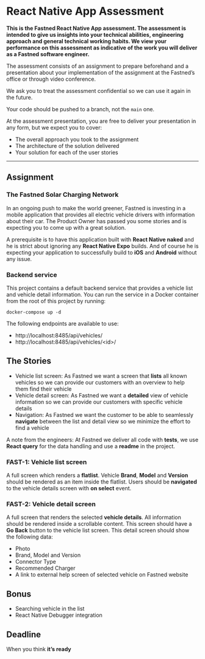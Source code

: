 # React Native App Assessment

**This is the Fastned React Native App assessment. The assessment is intended to give us insights into your technical abilities, engineering approach and general technical working habits. We view your performance on this assessment as indicative of the work you will deliver as a Fastned software engineer.**

The assessment consists of an assignment to prepare beforehand and a presentation about your implementation of the assignment at the Fastned’s office or through video conference.

We ask you to treat the assessment confidential so we can use it again in the future.

Your code should be pushed to a branch, not the `main` one.

At the assessment presentation, you are free to deliver your presentation in any form, but we expect you to cover:

* The overall approach you took to the assignment
* The architecture of the solution delivered
* Your solution for each of the user stories

---

## Assignment

### The Fastned Solar Charging Network

In an ongoing push to make the world greener, Fastned is investing in a mobile application that provides all electric vehicle drivers with information about their car. The Product Owner has passed you some stories and is expecting you to come up with a great solution.

A prerequisite is to have this application built with **React Native naked** and he is strict about ignoring any **React Native Expo** builds. And of course he is expecting your application to successfully build to **iOS** and **Android** without any issue.

### Backend service

This project contains a default backend service that provides a vehicle list and vehicle detail information. You can run the service in a Docker container from the root of this project by running:

```
docker-compose up -d
```

The following endpoints are available to use:

* http://localhost:8485/api/vehicles/
* http://localhost:8485/api/vehicles/&lt;id&gt;/

## The Stories

* Vehicle list screen: As Fastned we want a screen that **lists** all known vehicles so we can provide our customers with an overview to help them find their vehicle
* Vehicle detail screen: As Fastned we want a **detailed** view of vehicle information so we can provide our customers with specific vehicle details
* Navigation: As Fastned we want the customer to be able to seamlessly **navigate** between the list and detail view so we minimize the effort to find a vehicle

A note from the engineers: At Fastned we deliver all code with **tests**, we use **React query** for the data handling and use a **readme** in the project.

### FAST-1: Vehicle list screen

A full screen which renders a **flatlist**. Vehicle **Brand**, **Model** and **Version** should be rendered as an item inside the flatlist. Users should be **navigated** to the vehicle details screen with **on select** event.

### FAST-2: Vehicle detail screen

A full screen that renders the selected **vehicle details**. All information should be rendered inside a scrollable content. This screen should have a **Go Back** button to the vehicle list screen. This detail screen should show the following data:

* Photo
* Brand, Model and Version
* Connector Type
* Recommended Charger
* A link to external help screen of selected vehicle on Fastned website

## Bonus

* Searching vehicle in the list
* React Native Debugger integration

## Deadline ##

When you think **it’s ready**
